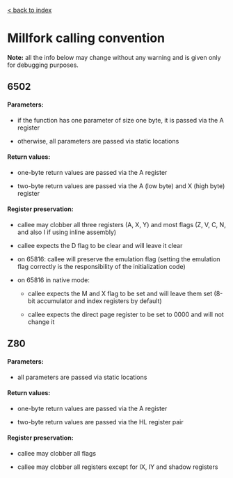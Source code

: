 [< back to index](../index.md)

# Millfork calling convention

**Note:** all the info below may change without any warning and is given only for debugging purposes.

## 6502

#### Parameters:

* if the function has one parameter of size one byte, it is passed via the A register

* otherwise, all parameters are passed via static locations

#### Return values:

* one-byte return values are passed via the A register

* two-byte return values are passed via the A (low byte) and X (high byte) register

#### Register preservation:

* callee may clobber all three registers (A, X, Y) and most flags (Z, V, C, N, and also I if using inline assembly)

* callee expects the D flag to be clear and will leave it clear

* on 65816: callee will preserve the emulation flag
(setting the emulation flag correctly is the responsibility of the initialization code)

* on 65816 in native mode: 

    * callee expects the M and X flag to be set and will leave them set
    (8-bit accumulator and index registers by default)

    * callee expects the direct page register to be set to 0000 and will not change it  

## Z80

#### Parameters:

* all parameters are passed via static locations

#### Return values:

* one-byte return values are passed via the A register

* two-byte return values are passed via the HL register pair

#### Register preservation:

* callee may clobber all flags

* callee may clobber all registers except for IX, IY and shadow registers

